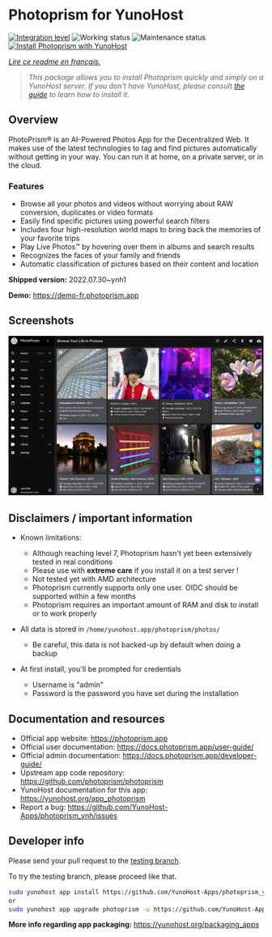 <!--
N.B.: This README was automatically generated by https://github.com/YunoHost/apps/tree/master/tools/README-generator
It shall NOT be edited by hand.
-->

# Photoprism for YunoHost

[![Integration level](https://dash.yunohost.org/integration/photoprism.svg)](https://dash.yunohost.org/appci/app/photoprism) ![Working status](https://ci-apps.yunohost.org/ci/badges/photoprism.status.svg) ![Maintenance status](https://ci-apps.yunohost.org/ci/badges/photoprism.maintain.svg)  
[![Install Photoprism with YunoHost](https://install-app.yunohost.org/install-with-yunohost.svg)](https://install-app.yunohost.org/?app=photoprism)

*[Lire ce readme en français.](./README_fr.md)*

> *This package allows you to install Photoprism quickly and simply on a YunoHost server.
If you don't have YunoHost, please consult [the guide](https://yunohost.org/#/install) to learn how to install it.*

## Overview

PhotoPrism® is an AI-Powered Photos App for the Decentralized Web. It makes use of the latest technologies to tag and find pictures automatically without getting in your way. You can run it at home, on a private server, or in the cloud.

### Features

- Browse all your photos and videos without worrying about RAW conversion, duplicates or video formats
- Easily find specific pictures using powerful search filters
- Includes four high-resolution world maps to bring back the memories of your favorite trips
- Play Live Photos™ by hovering over them in albums and search results
- Recognizes the faces of your family and friends
- Automatic classification of pictures based on their content and location


**Shipped version:** 2022.07.30~ynh1


**Demo:** https://demo-fr.photoprism.app

## Screenshots

![Screenshot of Photoprism](./doc/screenshots/photoprism.jpg)

## Disclaimers / important information

* Known limitations:
    * Although reaching level 7, Photoprism hasn't yet been extensively tested in real conditions
    * Please use with **extreme care** if you install it on a test server !
    * Not tested yet with AMD architecture
    * Photoprism currently supports only one user. OIDC should be supported within a few months
    * Photoprism requires an important amount of RAM and disk to install or to work properly

* All data is stored in `/home/yunohost.app/photoprism/photos/`
    * Be careful, this data is not backed-up by default when doing a backup

* At first install, you'll be prompted for credentials
    * Username is "admin"
    * Password is the password you have set during the installation

## Documentation and resources

* Official app website: <https://photoprism.app>
* Official user documentation: <https://docs.photoprism.app/user-guide/>
* Official admin documentation: <https://docs.photoprism.app/developer-guide/>
* Upstream app code repository: <https://github.com/photoprism/photoprism>
* YunoHost documentation for this app: <https://yunohost.org/app_photoprism>
* Report a bug: <https://github.com/YunoHost-Apps/photoprism_ynh/issues>

## Developer info

Please send your pull request to the [testing branch](https://github.com/YunoHost-Apps/photoprism_ynh/tree/testing).

To try the testing branch, please proceed like that.

``` bash
sudo yunohost app install https://github.com/YunoHost-Apps/photoprism_ynh/tree/testing --debug
or
sudo yunohost app upgrade photoprism -u https://github.com/YunoHost-Apps/photoprism_ynh/tree/testing --debug
```

**More info regarding app packaging:** <https://yunohost.org/packaging_apps>
